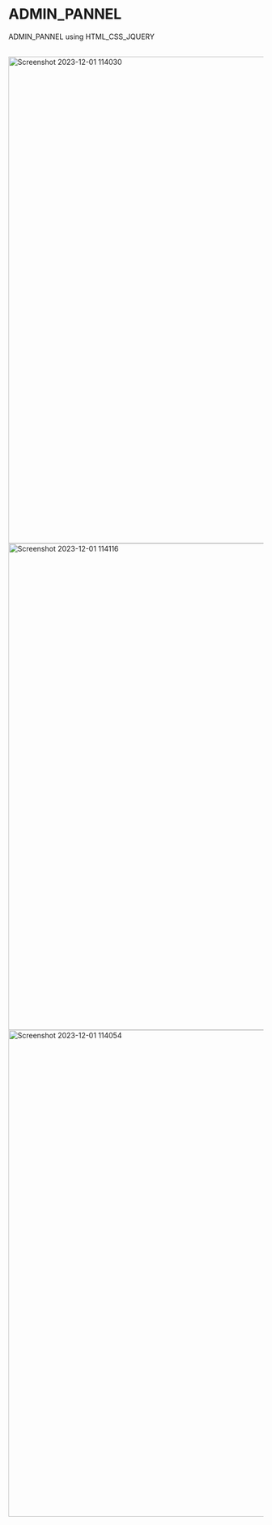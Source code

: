 # ADMIN_PANNEL
ADMIN_PANNEL using HTML_CSS_JQUERY
<br>
<br>

<img width="960" alt="Screenshot 2023-12-01 114030" src="https://github.com/kuuunnjj/ADMIN_PANNEL/assets/127201867/ce9615d8-44c4-4c48-be7d-3027d9f09d30">


<img width="960" alt="Screenshot 2023-12-01 114116" src="https://github.com/kuuunnjj/ADMIN_PANNEL/assets/127201867/c476b0d1-4364-4e77-874a-5d0e8693e5f9">

<img width="960" alt="Screenshot 2023-12-01 114054" src="https://github.com/kuuunnjj/ADMIN_PANNEL/assets/127201867/fc347947-a19f-4806-a266-f75b4f380f3c">


